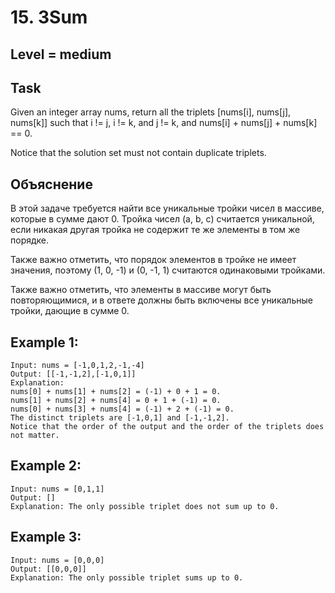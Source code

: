 # 15. 3Sum


## Level = medium


## Task
Given an integer array nums, return all the triplets [nums[i], nums[j], nums[k]] such that i != j, i != k, and j != k,
and nums[i] + nums[j] + nums[k] == 0.

Notice that the solution set must not contain duplicate triplets.


## Объяснение
В этой задаче требуется найти все уникальные тройки чисел в массиве, 
которые в сумме дают 0. Тройка чисел (a, b, c) считается уникальной, 
если никакая другая тройка не содержит те же элементы в том же порядке.

Также важно отметить, что порядок элементов в тройке не имеет значения, 
поэтому (1, 0, -1) и (0, -1, 1) считаются одинаковыми тройками.

Также важно отметить, что элементы в массиве могут быть повторяющимися, 
и в ответе должны быть включены все уникальные тройки, дающие в сумме 0.


## Example 1:
````
Input: nums = [-1,0,1,2,-1,-4]
Output: [[-1,-1,2],[-1,0,1]]
Explanation:
nums[0] + nums[1] + nums[2] = (-1) + 0 + 1 = 0.
nums[1] + nums[2] + nums[4] = 0 + 1 + (-1) = 0.
nums[0] + nums[3] + nums[4] = (-1) + 2 + (-1) = 0.
The distinct triplets are [-1,0,1] and [-1,-1,2].
Notice that the order of the output and the order of the triplets does not matter.
````

## Example 2:
````
Input: nums = [0,1,1]
Output: []
Explanation: The only possible triplet does not sum up to 0.
````

## Example 3:
````
Input: nums = [0,0,0]
Output: [[0,0,0]]
Explanation: The only possible triplet sums up to 0.
````